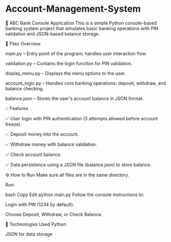 # Account-Management-System

🏦 ABC Bank Console Application
This is a simple Python console-based banking system project that simulates basic banking operations with PIN validation and JSON-based balance storage.

📂 Files Overview

main.py – Entry point of the program; handles user interaction flow.

validation.py – Contains the login function for PIN validation.

display_menu.py – Displays the menu options to the user.

account_logic.py – Handles core banking operations: deposit, withdraw, and balance checking.

balance.json – Stores the user's account balance in JSON format.

💡 Features

✅ User login with PIN authentication (3 attempts allowed before account freeze).

✅ Deposit money into the account.

✅ Withdraw money with balance validation.

✅ Check account balance.

✅ Data persistence using a JSON file (balance.json) to store balance.

⚙️ How to Run
Make sure all files are in the same directory.

Run:

bash
Copy
Edit
python main.py
Follow the console instructions to:

Login with PIN (1234 by default).

Choose Deposit, Withdraw, or Check Balance.

🚀 Technologies Used
Python

JSON for data storage

